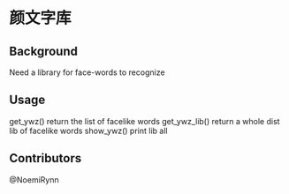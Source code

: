 颜文字库
==

Background
--
Need a library for face-words to recognize 

Usage
--
get_ywz() return the list of facelike words
get_ywz_lib() return a whole dist lib of facelike words
show_ywz() print lib all

Contributors
--
@NoemiRynn


